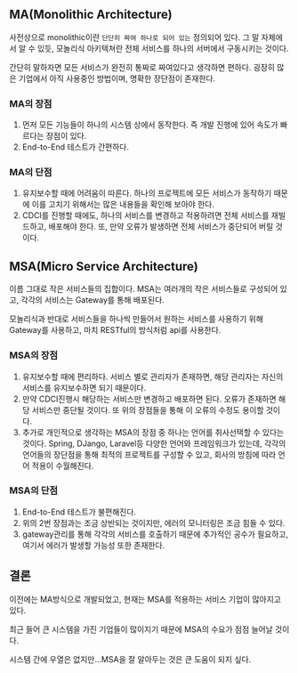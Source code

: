 ## MA(Monolithic Architecture)
사전상으로 monolithic이란 `단단히 짜여 하나로 되어 있는` 정의되어 있다.
그 말 자체에서 알 수 있듯, 모놀리식 아키텍쳐란 전체 서비스를 하나의 서버에서 구동시키는 것이다.

간단히 말하자면 모든 서비스가 완전히 통짜로 짜여있다고 생각하면 편하다.
굉장히 많은 기업에서 아직 사용중인 방법이며, 명확한 장단점이 존재한다.

### MA의 장점
1. 먼저 모든 기능들이 하나의 시스템 상에서 동작한다.
즉 개발 진행에 있어 속도가 빠르다는 장점이 있다.
2. End-to-End 테스트가 간편하다.

### MA의 단점
1. 유지보수할 때에 어려움이 따른다. 하나의 프로젝트에 모든 서비스가 동작하기 때문에 이를 고치기 위해서는 많은 내용들을 확인해 보아야 한다.
2. CDCI를 진행할 때에도, 하나의 서비스를 변경하고 적용하려면 전체 서비스를 재빌드하고, 배포해야 한다. 
또, 만약 오류가 발생하면 전체 서비스가 중단되어 버릴 것이다.

## MSA(Micro Service Architecture)
이름 그대로 작은 서비스들의 집합이다.
MSA는 여러개의 작은 서비스들로 구성되어 있고, 각각의 서비스는 Gateway를 통해 배포된다.

모놀리식과 반대로 서비스들을 하나씩 만들어서 원하는 서비스를 사용하기 위해 Gateway를 사용하고, 마치 RESTful의 방식처럼 api를 사용한다.

### MSA의 장점
1. 유지보수할 때에 편리하다. 서비스 별로 관리자가 존재하면, 해당 관리자는 자신의 서비스를 유지보수하면 되기 때문이다.
2. 만약 CDCI진행시 해당하는 서비스만 변경하고 배포하면 된다.
오류가 존재하면 해당 서비스만 중단될 것이다. 또 위의 장점들을 통해 이 오류의 수정도 용이할 것이다.
3. 추가로 개인적으로 생각하는 MSA의 장점 중 하나는 언어를 취사선택할 수 있다는 것이다. Spring, DJango, Laravel등 다양한 언어와 프레임워크가 있는데, 각각의 언어들의 장단점을 통해 최적의 프로젝트를 구성할 수 있고, 회사의 방침에 따라 언어 적용이 수월해진다.

### MSA의 단점
1. End-to-End 테스트가 불편해진다.
2. 위의 2번 장점과는 조금 상반되는 것이지만, 에러의 모니터링은 조금 힘들 수 있다.
3. gateway관리를 통해 각각의 서비스를 호출하기 때문에 추가적인 공수가 필요하고, 여기서 에러가 발생할 가능성 또한 존재한다.

## 결론
이전에는 MA방식으로 개발되었고, 현재는 MSA를 적용하는 서비스 기업이 많아지고 있다.

최근 들어 큰 시스템을 가진 기업들이 많이지기 때문에 MSA의 수요가 점점 늘어날 것이다.

시스템 간에 우열은 없지만...MSA을 잘 알아두는 것은 큰 도움이 되지 싶다.

